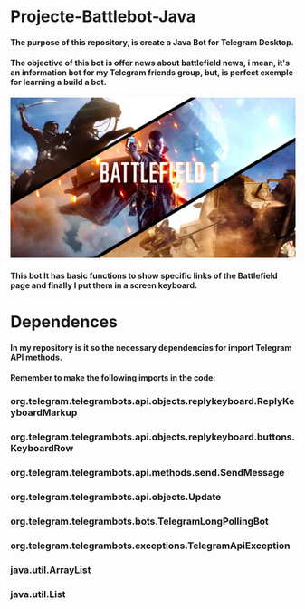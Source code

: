 # Projecte-Battlebot-Java
#### The purpose of this repository, is create a Java Bot for Telegram Desktop.
#### The objective of this bot is offer news about battlefield news, i mean, it's an information bot for my Telegram friends group, but, is perfect exemple for learning a build a bot.

![](battlefield.jpg)

#### This bot It has basic functions to show specific links of the Battlefield page and finally I put them in a screen keyboard.

# Dependences 
#### In my repository is it so the necessary dependencies for import Telegram API methods.
#### Remember to make the following imports in the code:

### org.telegram.telegrambots.api.objects.replykeyboard.ReplyKeyboardMarkup
### org.telegram.telegrambots.api.objects.replykeyboard.buttons.KeyboardRow
### org.telegram.telegrambots.api.methods.send.SendMessage
### org.telegram.telegrambots.api.objects.Update
### org.telegram.telegrambots.bots.TelegramLongPollingBot
### org.telegram.telegrambots.exceptions.TelegramApiException
### java.util.ArrayList
### java.util.List

